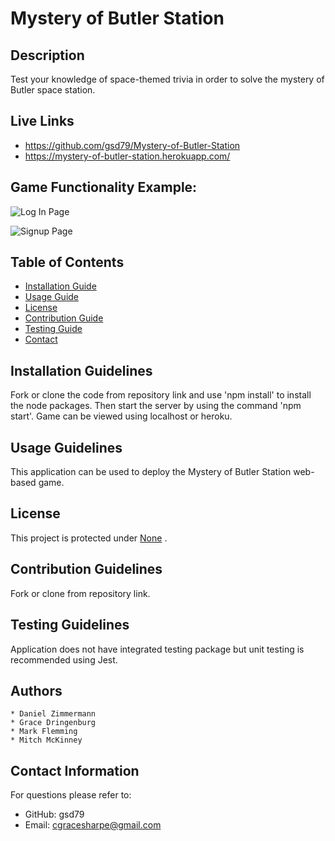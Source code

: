 
  # Mystery of Butler Station   

  ## Description
  Test your knowledge of space-themed trivia in order to solve the mystery of Butler space station. 

  ## Live Links
   * https://github.com/gsd79/Mystery-of-Butler-Station
   * https://mystery-of-butler-station.herokuapp.com/
   
   ## Game Functionality Example:
   ![Log In Page](https://i.postimg.cc/NB57ZLdM/ezgif-com-gif-maker-2022-03-28-T154906-299.gif)

   ![Signup Page](https://i.postimg.cc/FmPVP0g8/ezgif-com-gif-maker-2022-03-28-T155039-831.gif)


  ## Table of Contents
  * [Installation Guide](#installation-guidelines)
  * [Usage Guide](#usage-guidelines)
  * [License](#license)
  * [Contribution Guide](#contribution-guidelines)
  * [Testing Guide](#testing-guidelines)
  * [Contact](#contact-information) 
    
  ## Installation Guidelines
  Fork or clone the code from repository link and use 'npm install' to install the node packages. Then start the server by using the command 'npm start'. Game can be viewed using localhost or heroku. 

  ## Usage Guidelines
  This application can be used to deploy the Mystery of Butler Station web-based game. 

  ## License
  This project is protected under <a href="" target="_blank">None</a> . 


  ## Contribution Guidelines
  Fork or clone from repository link.  

  ## Testing Guidelines
  Application does not have integrated testing package but unit testing is recommended using Jest. 

  ## Authors
    * Daniel Zimmermann
    * Grace Dringenburg
    * Mark Flemming
    * Mitch McKinney

  ## Contact Information
  For questions please refer to: 
   * GitHub: gsd79
   * Email: cgracesharpe@gmail.com
